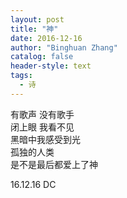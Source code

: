 ```yaml
---
layout: post
title: "神"
date: 2016-12-16
author: "Binghuan Zhang"
catalog: false
header-style: text
tags:
  - 诗
---
```


有歌声 没有歌手  
闭上眼 我看不见  
黑暗中我感受到光  
孤独的人类  
是不是最后都爱上了神  

16.12.16 DC
